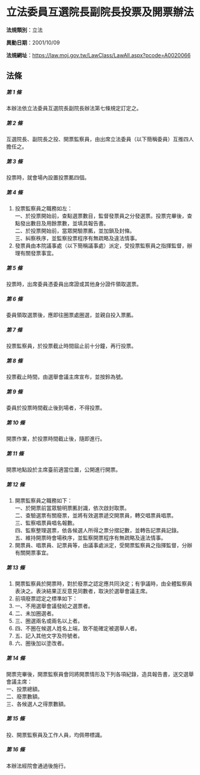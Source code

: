 # 立法委員互選院長副院長投票及開票辦法

**法規類別**：立法

**異動日期**：2001/10/09  

**法規網址**：https://law.moj.gov.tw/LawClass/LawAll.aspx?pcode=A0020066





## 法條
##### 第 1 條
本辦法依立法委員互選院長副院長辦法第七條規定訂定之。

##### 第 2 條
互選院長、副院長之投、開票監察員，由出席立法委員（以下簡稱委員）互推四人擔任之。

##### 第 3 條
投票時，就會場內設置投票匭四個。

##### 第 4 條
1. 投票監察員之職務如左：  
一、於投票開始前，查點選票數目，監督發票員之分發選票。投票完畢後，查點發出數目及用餘票數，並填具報告書。  
二、於投票開始前，當眾開驗票匭，並加鎖及封條。  
三、糾察秩序，並監察投票程序有無疏略及違法情事。
1. 發票員由本院議事處（以下簡稱議事處）派定，受投票監察員之指揮監督，辦理有關發票事宜。

##### 第 5 條
投票時，出席委員憑委員出席證或其他身分證件領取選票。

##### 第 6 條
委員領取選票後，應即往圈票處圈選，並親自投入票匭。

##### 第 7 條
投票監察員，於投票截止時間屆止前十分鐘，再行投票。

##### 第 8 條
投票截止時間，由選舉會議主席宣布，並按鈴為號。

##### 第 9 條
委員於投票時間截止後到場者，不得投票。

##### 第 10 條
開票作業，於投票時間截止後，隨即進行。

##### 第 11 條
開票地點設於主席臺前適當位置，公開進行開票。

##### 第 12 條
1. 開票監察員之職務如下：  
一、於開票前當眾驗明票匭封識，依次啟封取票。  
二、查驗選票有關廢票，並將有效選票遞交開票員，轉交唱票員唱票。  
三、監察唱票員唱名報數。  
四、監察整理選票，依各候選人所得之票分摺記數，並轉告記票員記錄。  
五、維持開票時會場秩序，並監察開票程序有無疏略及違法情事。
1. 開票員、唱票員、記票員等，由議事處派定，受開票監察員之指揮監督，分辦有關開票事宜。

##### 第 13 條
1. 開票監察員於開票時，對於廢票之認定應共同決定；有爭議時，由全體監察員表決之。表決結果正反意見同數者，取決於選舉會議主席。
1. 前項廢票認定之標準如下：
1. 一、不用選舉會議發給之選票者。
1. 二、未加圈選者。
1. 三、圈選兩名或兩名以上者。
1. 四、不圈在候選人姓名上端，致不能確定被選舉人者。
1. 五、記入其他文字及符號者。
1. 六、圈後加以塗改者。

##### 第 14 條
開票完畢後，開票監察員會同將開票情形及下列各項紀錄，造具報告書，送交選舉會議主席：  
一、投票總額。  
二、廢票數額。  
三、各候選人之得票數額。  

##### 第 15 條
投、開票監察員及工作人員，均佩帶標識。

##### 第 16 條
本辦法經院會通過後施行。


